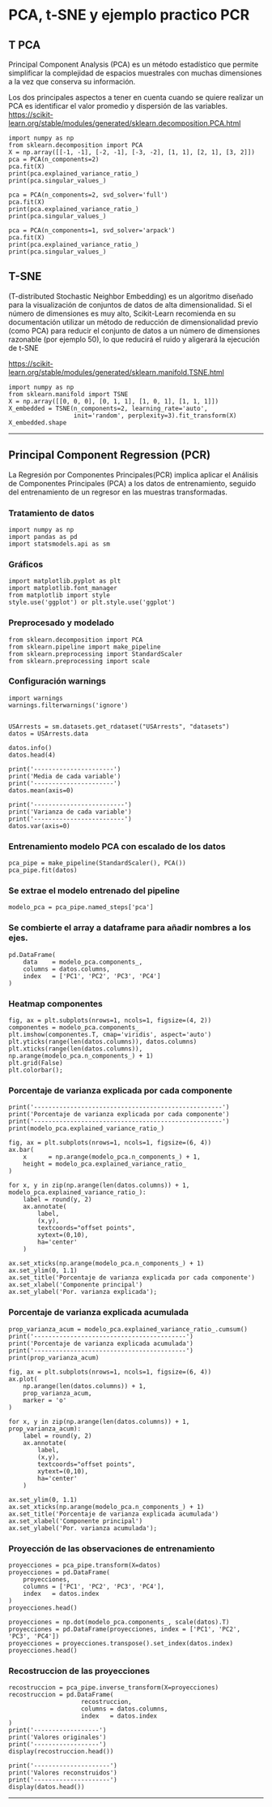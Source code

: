 # PCA, t-SNE y ejemplo practico PCR

## T PCA
Principal Component Analysis (PCA) es un método estadístico que permite simplificar la complejidad de espacios muestrales con muchas dimensiones a la vez que conserva su información.

Los dos principales aspectos a tener en cuenta cuando se quiere realizar un PCA es identificar el valor promedio y dispersión de las variables.
https://scikit-learn.org/stable/modules/generated/sklearn.decomposition.PCA.html


````
import numpy as np
from sklearn.decomposition import PCA
X = np.array([[-1, -1], [-2, -1], [-3, -2], [1, 1], [2, 1], [3, 2]])
pca = PCA(n_components=2)
pca.fit(X)
print(pca.explained_variance_ratio_)
print(pca.singular_values_)

pca = PCA(n_components=2, svd_solver='full')
pca.fit(X)
print(pca.explained_variance_ratio_)
print(pca.singular_values_)

pca = PCA(n_components=1, svd_solver='arpack')
pca.fit(X)
print(pca.explained_variance_ratio_)
print(pca.singular_values_)

````

## T-SNE
(T-distributed Stochastic Neighbor Embedding) es un algoritmo diseñado para la visualización de conjuntos de datos de alta dimensionalidad. Si el número de dimensiones es muy alto, Scikit-Learn recomienda en su documentación utilizar un método de reducción de dimensionalidad previo (como PCA) para reducir el conjunto de datos a un número de dimensiones razonable (por ejemplo 50), lo que reducirá el ruido y aligerará la ejecución de t-SNE

https://scikit-learn.org/stable/modules/generated/sklearn.manifold.TSNE.html

````
import numpy as np
from sklearn.manifold import TSNE
X = np.array([[0, 0, 0], [0, 1, 1], [1, 0, 1], [1, 1, 1]])
X_embedded = TSNE(n_components=2, learning_rate='auto',
                  init='random', perplexity=3).fit_transform(X)
X_embedded.shape

````
-------------------------------------------------------------------------------------------------------


## Principal Component Regression (PCR)
La Regresión por Componentes Principales(PCR) implica aplicar el Análisis de Componentes Principales (PCA) a los datos de entrenamiento, seguido del entrenamiento de un regresor en las muestras transformadas. 

### Tratamiento de datos
````
import numpy as np
import pandas as pd
import statsmodels.api as sm
````
### Gráficos
````
import matplotlib.pyplot as plt
import matplotlib.font_manager
from matplotlib import style
style.use('ggplot') or plt.style.use('ggplot')
````
### Preprocesado y modelado
````
from sklearn.decomposition import PCA
from sklearn.pipeline import make_pipeline
from sklearn.preprocessing import StandardScaler
from sklearn.preprocessing import scale
````
### Configuración warnings

````
import warnings
warnings.filterwarnings('ignore')


USArrests = sm.datasets.get_rdataset("USArrests", "datasets")
datos = USArrests.data

datos.info()
datos.head(4)

print('----------------------')
print('Media de cada variable')
print('----------------------')
datos.mean(axis=0)

print('-------------------------')
print('Varianza de cada variable')
print('-------------------------')
datos.var(axis=0)
````

### Entrenamiento modelo PCA con escalado de los datos
````
pca_pipe = make_pipeline(StandardScaler(), PCA())
pca_pipe.fit(datos)
````
### Se extrae el modelo entrenado del pipeline
````
modelo_pca = pca_pipe.named_steps['pca']
````
### Se combierte el array a dataframe para añadir nombres a los ejes.
````
pd.DataFrame(
    data    = modelo_pca.components_,
    columns = datos.columns,
    index   = ['PC1', 'PC2', 'PC3', 'PC4']
)
````
### Heatmap componentes
````
fig, ax = plt.subplots(nrows=1, ncols=1, figsize=(4, 2))
componentes = modelo_pca.components_
plt.imshow(componentes.T, cmap='viridis', aspect='auto')
plt.yticks(range(len(datos.columns)), datos.columns)
plt.xticks(range(len(datos.columns)), np.arange(modelo_pca.n_components_) + 1)
plt.grid(False)
plt.colorbar();
````
### Porcentaje de varianza explicada por cada componente
````
print('----------------------------------------------------')
print('Porcentaje de varianza explicada por cada componente')
print('----------------------------------------------------')
print(modelo_pca.explained_variance_ratio_)

fig, ax = plt.subplots(nrows=1, ncols=1, figsize=(6, 4))
ax.bar(
    x      = np.arange(modelo_pca.n_components_) + 1,
    height = modelo_pca.explained_variance_ratio_
)

for x, y in zip(np.arange(len(datos.columns)) + 1, modelo_pca.explained_variance_ratio_):
    label = round(y, 2)
    ax.annotate(
        label,
        (x,y),
        textcoords="offset points",
        xytext=(0,10),
        ha='center'
    )

ax.set_xticks(np.arange(modelo_pca.n_components_) + 1)
ax.set_ylim(0, 1.1)
ax.set_title('Porcentaje de varianza explicada por cada componente')
ax.set_xlabel('Componente principal')
ax.set_ylabel('Por. varianza explicada');
````
### Porcentaje de varianza explicada acumulada
````
prop_varianza_acum = modelo_pca.explained_variance_ratio_.cumsum()
print('------------------------------------------')
print('Porcentaje de varianza explicada acumulada')
print('------------------------------------------')
print(prop_varianza_acum)

fig, ax = plt.subplots(nrows=1, ncols=1, figsize=(6, 4))
ax.plot(
    np.arange(len(datos.columns)) + 1,
    prop_varianza_acum,
    marker = 'o'
)

for x, y in zip(np.arange(len(datos.columns)) + 1, prop_varianza_acum):
    label = round(y, 2)
    ax.annotate(
        label,
        (x,y),
        textcoords="offset points",
        xytext=(0,10),
        ha='center'
    )
    
ax.set_ylim(0, 1.1)
ax.set_xticks(np.arange(modelo_pca.n_components_) + 1)
ax.set_title('Porcentaje de varianza explicada acumulada')
ax.set_xlabel('Componente principal')
ax.set_ylabel('Por. varianza acumulada');
````
### Proyección de las observaciones de entrenamiento
````
proyecciones = pca_pipe.transform(X=datos)
proyecciones = pd.DataFrame(
    proyecciones,
    columns = ['PC1', 'PC2', 'PC3', 'PC4'],
    index   = datos.index
)
proyecciones.head()

proyecciones = np.dot(modelo_pca.components_, scale(datos).T)
proyecciones = pd.DataFrame(proyecciones, index = ['PC1', 'PC2', 'PC3', 'PC4'])
proyecciones = proyecciones.transpose().set_index(datos.index)
proyecciones.head()
````
### Recostruccion de las proyecciones
````
recostruccion = pca_pipe.inverse_transform(X=proyecciones)
recostruccion = pd.DataFrame(
                    recostruccion,
                    columns = datos.columns,
                    index   = datos.index
)
print('------------------')
print('Valores originales')
print('------------------')
display(recostruccion.head())

print('---------------------')
print('Valores reconstruidos')
print('---------------------')
display(datos.head())
````
------------------------------------------------------------------------------------------------------------

